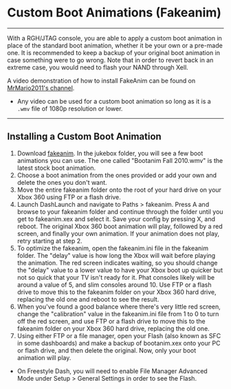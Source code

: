 # Custom Boot Animations (Fakeanim)

------

With a RGH/JTAG console, you are able to apply a custom boot  animation in place of the standard boot animation, whether it be your  own or a pre-made one. It is recommended to keep a backup of your  original boot animation in case something were to go wrong. Note that in order to revert back in an extreme case, you would need to flash your  NAND through Xell.

A video demonstration of how to install FakeAnim can be found on [MrMario2011's channel](https://youtu.be/v6odqtntV1o?list=PL1CadovfabPskGb2Ur4kBGzD5s7DzQw5I).

- Any video can be used for a custom boot animation so long as it is a `.wmv` file of 1080p resolution or lower.

------

## Installing a Custom Boot Animation

1. Download [fakeanim](https://www.mediafire.com/file/dxlzj5m2hj6zsvz/FakeAnim_v0.60b.rar/file). In the jukebox folder, you will see a few boot animations you can use.  The one called "Bootanim Fall 2010.wmv" is the latest stock boot  animation.
2. Choose a boot animation from the ones provided or add your own and delete the ones you don't want. 
3. Move the entire fakeanim folder onto the root of your hard drive on your Xbox 360 using FTP or a flash drive.
4. Launch DashLaunch and navigate to Paths > fakeanim. Press A  and browse to your fakeanim folder and continue through the folder until you get to fakeanim.xex and select it. Save your config by pressing X, and reboot. The original Xbox 360 boot animation will  play, followed by a red screen, and finally your own animation. If your  animation does not play, retry starting at step 2.
5. To optimize the fakeanim, open the fakeanim.ini file in the  fakeanim folder. The "delay" value is how long the Xbox will wait before playing the animation. The red screen indicates waiting, so you should  change the "delay" value to a lower value to have your Xbox boot up  quicker but not so quick that your TV isn't ready for it. Phat consoles  likely will be around a value of 5, and slim consoles around 10. Use FTP or a flash drive to move this to the fakeanim folder on your Xbox 360  hard drive, replacing the old one and reboot to see the result.
6. When you've found a good balance where there's very little red  screen, change the "calibration" value in the fakeanim.ini file from 1  to 0 to turn off the red screen, and use FTP or a flash drive to move  this to the fakeanim folder on your Xbox 360 hard drive, replacing the  old one.
7. Using either FTP or a file manager, open your Flash (also known  as SFC in some dashboards) and make a backup of bootanim.xex onto your  PC or flash drive, and then delete the original. Now, only your boot  animation will play.

- On Freestyle Dash, you will need to enable File Manager Advanced  Mode under Setup > General Settings in order to see the Flash.
